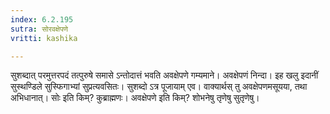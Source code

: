 ```yaml
---
index: 6.2.195
sutra: सोरवक्षेपणे
vritti: kashika

---
```

सुशब्दात् परमुत्तरपदं तत्पुरुषे समासे ऽन्तोदात्तं भवति अवक्षेपणे गम्यमाने। अवक्षेपणं निन्दा। इह खलु इदानीं सुस्थण्डिले सुस्फिगाभ्यां सुप्रत्यवसितः। सुशब्दो ऽत्र पूजायाम् एव। वाक्यार्थस् तु अवक्षेपणमसूयया, तथा अभिधानात्। सोः इति किम्? कुब्राह्मणः। अवक्षेपणे इति किम्? शोभनेषु तृणेषु सुतृणेषु।